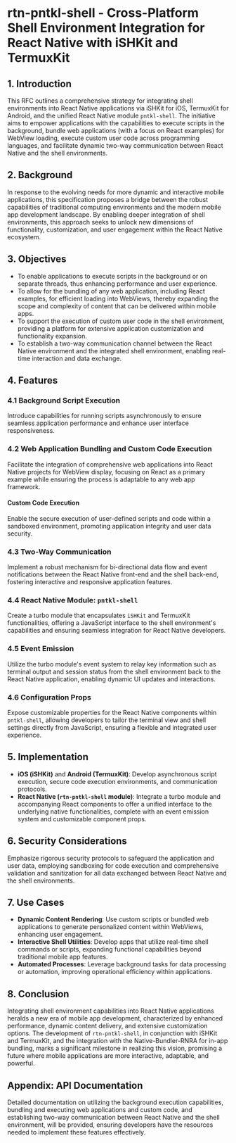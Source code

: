 # rtn-pntkl-shell - Cross-Platform Shell Environment Integration for React Native with iSHKit and TermuxKit

## 1. Introduction

This RFC outlines a comprehensive strategy for integrating shell environments into React Native applications via iSHKit for iOS, TermuxKit for Android, and the unified React Native module `pntkl-shell`. The initiative aims to empower applications with the capabilities to execute scripts in the background, bundle web applications (with a focus on React examples) for WebView loading, execute custom user code across programming languages, and facilitate dynamic two-way communication between React Native and the shell environments.

## 2. Background

In response to the evolving needs for more dynamic and interactive mobile applications, this specification proposes a bridge between the robust capabilities of traditional computing environments and the modern mobile app development landscape. By enabling deeper integration of shell environments, this approach seeks to unlock new dimensions of functionality, customization, and user engagement within the React Native ecosystem.

## 3. Objectives

- To enable applications to execute scripts in the background or on separate threads, thus enhancing performance and user experience.
- To allow for the bundling of any web application, including React examples, for efficient loading into WebViews, thereby expanding the scope and complexity of content that can be delivered within mobile apps.
- To support the execution of custom user code in the shell environment, providing a platform for extensive application customization and functionality expansion.
- To establish a two-way communication channel between the React Native environment and the integrated shell environment, enabling real-time interaction and data exchange.

## 4. Features

### 4.1 Background Script Execution

Introduce capabilities for running scripts asynchronously to ensure seamless application performance and enhance user interface responsiveness.

### 4.2 Web Application Bundling and Custom Code Execution

Facilitate the integration of comprehensive web applications into React Native projects for WebView display, focusing on React as a primary example while ensuring the process is adaptable to any web app framework.

#### Custom Code Execution

Enable the secure execution of user-defined scripts and code within a sandboxed environment, promoting application integrity and user data security.

### 4.3 Two-Way Communication

Implement a robust mechanism for bi-directional data flow and event notifications between the React Native front-end and the shell back-end, fostering interactive and responsive application features.

### 4.4 React Native Module: `pntkl-shell`

Create a turbo module that encapsulates `iSHKit` and TermuxKit functionalities, offering a JavaScript interface to the shell environment's capabilities and ensuring seamless integration for React Native developers.

### 4.5 Event Emission

Utilize the turbo module's event system to relay key information such as terminal output and session status from the shell environment back to the React Native application, enabling dynamic UI updates and interactions.

### 4.6 Configuration Props

Expose customizable properties for the React Native components within `pntkl-shell`, allowing developers to tailor the terminal view and shell settings directly from JavaScript, ensuring a flexible and integrated user experience.

## 5. Implementation

- **iOS (iSHKit)** and **Android (TermuxKit)**: Develop asynchronous script execution, secure code execution environments, and communication protocols.
- **React Native (`rtn-pntkl-shell` module)**: Integrate a turbo module and accompanying React components to offer a unified interface to the underlying native functionalities, complete with an event emission system and customizable component props.

## 6. Security Considerations

Emphasize rigorous security protocols to safeguard the application and user data, employing sandboxing for code execution and comprehensive validation and sanitization for all data exchanged between React Native and the shell environments.

## 7. Use Cases

- **Dynamic Content Rendering**: Use custom scripts or bundled web applications to generate personalized content within WebViews, enhancing user engagement.
- **Interactive Shell Utilities**: Develop apps that utilize real-time shell commands or scripts, expanding functional capabilities beyond traditional mobile app features.
- **Automated Processes**: Leverage background tasks for data processing or automation, improving operational efficiency within applications.

## 8. Conclusion

Integrating shell environment capabilities into React Native applications heralds a new era of mobile app development, characterized by enhanced performance, dynamic content delivery, and extensive customization options. The development of `rtn-pntkl-shell`, in conjunction with iSHKit and TermuxKit, and the integration with the Native-Bundler-RNRA for in-app bundling, marks a significant milestone in realizing this vision, promising a future where mobile applications are more interactive, adaptable, and powerful.

## Appendix: API Documentation

Detailed documentation on utilizing the background execution capabilities, bundling and executing web applications and custom code, and establishing two-way communication between React Native and the shell environment, will be provided, ensuring developers have the resources needed to implement these features effectively.
